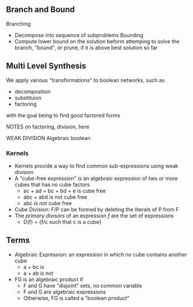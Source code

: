 ## Branch and Bound
Branching
- Decompose into sequence of subproblems
Bounding
- Compute lower bound on the solution beform attemping to solve the branch, "bound", or prune, if it is above best solution so far


## Multi Level Synthesis

We apply various "transformations" to boolean networks, such as
- decomposition
- substituion
- factoring

with the goal being to find good factored forms

NOTES on factoring, division, here

WEAK DIVISION
Algebraic
boolean


### Kernels
- Kernels provide a way to find common sub-expressions using weak division
- A "cube-free expression" is an algebraic expression of two or more cubes that has no cube factors
  - ac + ad + bc + bd + e is cube free
  - abc + abd is not cube free
  - abc is not cube free
- Cube Division: F/P can be formed by deleting the literals of P from F
- The *primary divisors* of an expression *f* are the set of expressions
  - D(f) = {f/c such that c is a cube}

## Terms

- Algebraic Expression: an expression in which no cube contains another cube
  - a + bc is
  - a + ab is not
- FG is an algebraic product if 
  - F and G have "disjoint" sets, no common variabls
  - F and G are algebraic expressions
  - Otherwise, FG is called a "boolean product"
